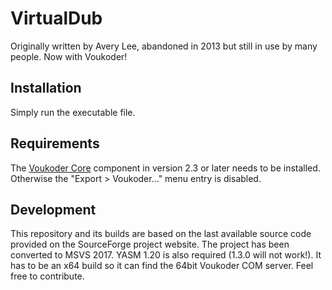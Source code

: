 # VirtualDub
Originally written by Avery Lee, abandoned in 2013 but still in use by many people. Now with Voukoder!

## Installation
Simply run the executable file.

## Requirements
The [Voukoder Core](https://github.com/Vouk/voukoder) component in version 2.3 or later needs to be installed. Otherwise the "Export >  Voukoder..." menu entry is disabled.

## Development
This repository and its builds are based on the last available source code provided on the SourceForge project website. The project has been converted to MSVS 2017. YASM 1.20 is also required (1.3.0 will not work!). It has to be an x64 build so it can find the 64bit Voukoder COM server. Feel free to contribute.
